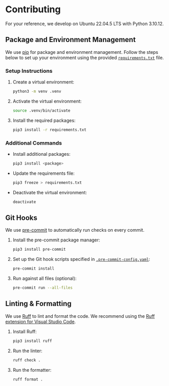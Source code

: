 # Contributing

For your reference, we develop on Ubuntu 22.04.5 LTS with Python 3.10.12.

## Package and Environment Management

We use [pip](https://pip.pypa.io) for package and environment management.
Follow the steps below to set up your environment using the provided [`requirements.txt`](requirements.txt) file.

### Setup Instructions

1. Create a virtual environment:
    ```sh
    python3 -m venv .venv
    ```
2. Activate the virtual environment:
    ```sh
    source .venv/bin/activate
    ```
3. Install the required packages:
    ```sh
    pip3 install -r requirements.txt
    ```

### Additional Commands

- Install additional packages:
    ```sh
    pip3 install <package>
    ```
- Update the requirements file:
    ```sh
    pip3 freeze > requirements.txt
    ```
- Deactivate the virtual environment:
    ```sh
    deactivate
    ```

## Git Hooks

We use [pre-commit](https://pre-commit.com) to automatically run checks on every commit.

1. Install the pre-commit package manager:
    ```sh
    pip3 install pre-commit
    ```
2. Set up the Git hook scripts specified in [`.pre-commit-config.yaml`](.pre-commit-config.yaml):
    ```sh
    pre-commit install
    ```
3. Run against all files (optional):
    ```sh
    pre-commit run --all-files
    ```

## Linting & Formatting

We use [Ruff](https://github.com/astral-sh/ruff) to lint and format the code.
We recommend using the [Ruff extension for Visual Studio Code](https://marketplace.visualstudio.com/items?itemName=charliermarsh.ruff).

1. Install Ruff:
    ```sh
    pip3 install ruff
    ```
2. Run the linter:
    ```sh
    ruff check .
    ```
3. Run the formatter:
    ```sh
    ruff format .
    ```
